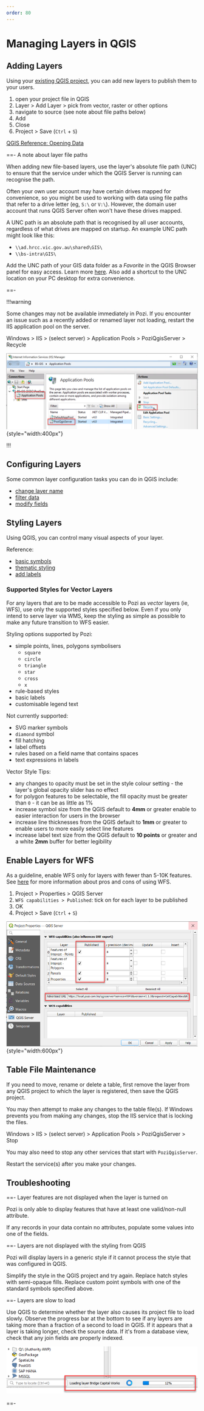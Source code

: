 ```yaml
---
order: 80
---
```


# Managing Layers in QGIS

## Adding Layers

Using your [existing QGIS project](creating-qgis-projects), you can add new layers to publish them to your users.

1. open your project file in QGIS
2. Layer > Add Layer > pick from vector, raster or other options
3. navigate to source (see note about file paths below)
4. Add
5. Close
6. Project > Save (`Ctrl` + `S`)

[QGIS Reference: Opening Data](https://docs.qgis.org/latest/en/docs/user_manual/managing_data_source/opening_data.html#opening-data)

==- A note about layer file paths

When adding new file-based layers, use the layer's absolute file path (UNC) to ensure that the service under which the QGIS Server is running can recognise the path.

Often your own user account may have certain drives mapped for convenience, so you might be used to working with data using file paths that refer to a drive letter (eg, `S:\` or `V:\`). However, the domain user account that runs QGIS Server often won't have these drives mapped.

A UNC path is an absolute path that is recognised by all user accounts, regardless of what drives are mapped on startup. An example UNC path might look like this:

* `\\ad.hrcc.vic.gov.au\shared\GIS\`
* `\\bs-intra\GIS\`

Add the UNC path of your GIS data folder as a *Favorite* in the QGIS Browser panel for easy access. Learn more [here](https://docs.qgis.org/latest/en/docs/user_manual/introduction/browser.html#favorites). Also add a shortcut to the UNC location on your PC desktop for extra convenience.

==-

!!!warning

Some changes may not be available immediately in Pozi. If you encounter an issue such as a recently added or renamed layer not loading, restart the IIS application pool on the server.

Windows > IIS > (select server) > Application Pools > PoziQgisServer > Recycle

![](./img/iis-application-pool-recycle.png){style="width:400px"}

!!!

## Configuring Layers

Some common layer configuration tasks you can do in QGIS include:

* [change layer name](https://docs.qgis.org/latest/en/docs/user_manual/working_with_vector/vector_properties.html#source-properties)
* [filter data](https://docs.qgis.org/latest/en/docs/user_manual/working_with_vector/vector_properties.html#query-builder)
* [modify fields](https://docs.qgis.org/latest/en/docs/user_manual/working_with_vector/vector_properties.html#fields-properties)

## Styling Layers

Using QGIS, you can control many visual aspects of your layer.

Reference:

* [basic symbols](https://docs.qgis.org/latest/en/docs/user_manual/working_with_vector/vector_properties.html#single-symbol-renderer)
* [thematic styling](https://docs.qgis.org/latest/en/docs/user_manual/working_with_vector/vector_properties.html#categorized-renderer)
* [add labels](https://docs.qgis.org/latest/en/docs/user_manual/working_with_vector/vector_properties.html#labels-properties)

### Supported Styles for Vector Layers

For any layers that are to be made accessible to Pozi as *vector* layers (ie, WFS), use only the supported styles specified below. Even if you only intend to serve layer via WMS, keep the styling as simple as possible to make any future transition to WFS easier.

Styling options supported by Pozi:

* simple points, lines, polygons symbolisers
  * `square`
  * `circle`
  * `triangle`
  * `star`
  * `cross`
  * `x`
* rule-based styles
* basic labels
* customisable legend text

Not currently supported:

* SVG marker symbols
* `diamond` symbol
* fill hatching
* label offsets
* rules based on a field name that contains spaces
* text expressions in labels

Vector Style Tips:

* any changes to opacity must be set in the style colour setting - the layer's global opacity slider has no effect
* for polygon features to be selectable, the fill opacity must be greater than `0` - it can be as little as 1%
* increase symbol size from the QGIS default to **4mm** or greater enable to easier interaction for users in the browser
* increase line thicknesses from the QGIS default to **1mm** or greater to enable users to more easily select line features
* increase label text size from the QGIS default to **10 points** or greater and a white **2mm** buffer for better legibility

## Enable Layers for WFS

As a guideline, enable WFS only for layers with fewer than 5-10K features. See [here](/administrator-guide/qgis/creating-qgis-projects/#enable-wfs-service) for more information about pros and cons of using WFS.

1. Project > Properties > QGIS Server
2. `WFS capabilities > Published`: tick on for each layer to be published
3. OK
4. Project > Save (`Ctrl` + `S`)

![Screenshot of QGIS Project Properties WFS Configuration](./img/qgis-project-properties-wfs-configuration.png){style="width:600px"}

## Table File Maintenance

If you need to move, rename or delete a table, first remove the layer from any QGIS project to which the layer is registered, then save the QGIS project.

You may then attempt to make any changes to the table file(s). If Windows prevents you from making any changes, stop the IIS service that is locking the files.

Windows > IIS > (select server) > Application Pools > PoziQgisServer > Stop

You may also need to stop any other services that start with `PoziQgisServer`.

Restart the service(s) after you make your changes.

## Troubleshooting

==- Layer features are not displayed when the layer is turned on

Pozi is only able to display features that have at least one valid/non-null attribute.

If any records in your data contain no attributes, populate some values into one of the fields.

==- Layers are not displayed with the styling from QGIS

Pozi will display layers in a generic style if it cannot process the style that was configured in QGIS.

Simplify the style in the QGIS project and try again. Replace hatch styles with semi-opaque fills. Replace custom point symbols with one of the standard symbols specified above.

==- Layers are slow to load

Use QGIS to determine whether the layer also causes its project file to load slowly. Observe the progress bar at the bottom to see if any layers are taking more than a fraction of a second to load in QGIS. If it appears that a layer is taking longer, check the source data. If it's from a database view, check that any join fields are properly indexed.

![](img/qgis-project-loading-status.png)

==-
